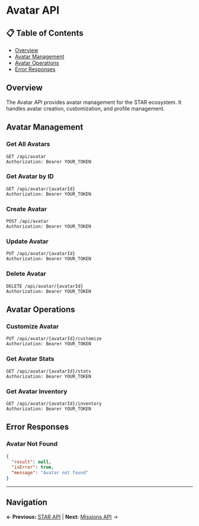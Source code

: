 # Avatar API

## 📋 **Table of Contents**

- [Overview](#overview)
- [Avatar Management](#avatar-management)
- [Avatar Operations](#avatar-operations)
- [Error Responses](#error-responses)

## Overview

The Avatar API provides avatar management for the STAR ecosystem. It handles avatar creation, customization, and profile management.

## Avatar Management

### Get All Avatars
```http
GET /api/avatar
Authorization: Bearer YOUR_TOKEN
```

### Get Avatar by ID
```http
GET /api/avatar/{avatarId}
Authorization: Bearer YOUR_TOKEN
```

### Create Avatar
```http
POST /api/avatar
Authorization: Bearer YOUR_TOKEN
```

### Update Avatar
```http
PUT /api/avatar/{avatarId}
Authorization: Bearer YOUR_TOKEN
```

### Delete Avatar
```http
DELETE /api/avatar/{avatarId}
Authorization: Bearer YOUR_TOKEN
```

## Avatar Operations

### Customize Avatar
```http
PUT /api/avatar/{avatarId}/customize
Authorization: Bearer YOUR_TOKEN
```

### Get Avatar Stats
```http
GET /api/avatar/{avatarId}/stats
Authorization: Bearer YOUR_TOKEN
```

### Get Avatar Inventory
```http
GET /api/avatar/{avatarId}/inventory
Authorization: Bearer YOUR_TOKEN
```

## Error Responses

### Avatar Not Found
```json
{
  "result": null,
  "isError": true,
  "message": "Avatar not found"
}
```

---

## Navigation

**← Previous:** [STAR API](STAR-API.md) | **Next:** [Missions API](Missions-API.md) →
